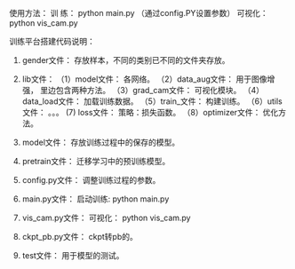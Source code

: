 
使用方法：
训  练： python main.py （通过config.PY设置参数）
可视化：python vis_cam.py



训练平台搭建代码说明：

1.  gender文件：
    存放样本，不同的类别已不同的文件夹存放。

2.  lib文件：
  （1）model文件：
      各网络。
  （2）data_aug文件：
      用于图像增强， 里边包含两种方法。
  （3）grad_cam文件：
      可视化模块。
  （4）data_load文件：
      加载训练数据。
  （5）train_文件：
      构建训练。
  （6）utils文件：
      。。。
   (7) loss文件：
      策略：损失函数。
  （8）optimizer文件：
      优化方法。

3.  model文件：
    存放训练过程中的保存的模型。

4.  pretrain文件：
    迁移学习中的预训练模型。

5.  config.py文件：
    调整训练过程的参数。

6.  main.py文件：
    启动训练: python main.py

7.  vis_cam.py文件：
    可视化： python vis_cam.py
8.  ckpt_pb.py文件：
    ckpt转pb的。
9.  test文件：
    用于模型的测试。